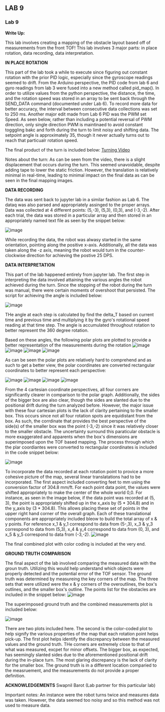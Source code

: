 ## LAB 9

### Lab 9

**Write Up:** 

This lab involves creating a mapping of the obstacle layout based off of measurements from the front TOF! This lab involves 3 major parts: in place rotation, data recording, data interpretation. 

**IN PLACE ROTATION**

This part of the lab took a while to execute since figuring out constant rotation with the prior PID logic, especially since the gyroscope readings seemed to drift. From the Arduino perspective, the PID code from lab 6 and gyro readings from lab 3 were fused into a new method called pid_map(). In order to utilize values from the python perspective, the distance, the time, and the rotation speed was stored in an array to be sent back through the SEND_DATA command (documented under Lab 6). To record more data for better accuracy, the interval between consecutive data collections was set to 250 ms. Another major edit made from Lab 6 PID was the PWM set Speed. As seen below, rather than including a potential reversal of PWM direction, only single direction PWM is maintinaed to avoid constant togggling bakc and forth during the turn to limit noisy and shifting data. The setpoint angle is approximately 35, though it never actually turns out to reach that particualr rotation speed. 

The final product of the turn is included below:
[Turning Video](https://youtube.com/shorts/BvqwGZ0vfvg?feature=share)

Notes about the turn: As can be seen from the video, there is a slight displacement that occurs during the turn. This seemed unavoidable, despite adding tape to lower the static friction. However, the translation is relatively minimal in real-time, leading to minimal impact on the final data as can be seen in the final mapping images.

**DATA RECORDING**

The data was sent back to jupyter lab in a similar fashion as Lab 6. The dataq was also parsed and appropriately assinged to the proper arrays. Data was collected at 4 different points: (5,-3), (5,3), (0,3), and (-3,-2). After each trial, the data was stored in a particular array and then stored in an appropriately named text file as seen by the snippet below: 

![image](https://user-images.githubusercontent.com/23284665/163515870-15f4fe71-b180-44a4-b1e0-0a42807c3e7f.png)

While recording the data, the robot was alwasy started in the same orientation, pointing along the positive x-axis. Additionally, all the data was taken along the -z axis, meaning the robot would turn in the counter-clockwise direction for achieving the postive 25 DPS. 

**DATA INTERPRETATION**

This part of the lab happened entirely from jupyter lab. The first step in interpreting the data involved attaining the various angles the robot achieved during the turn. Since the stopping of the robot during the turn was manual, there were certain moments of overshoot that persisted. The script for achieving the angle is included below: 

![image](https://user-images.githubusercontent.com/23284665/163516480-a8d6ae98-55ff-4fbf-8ed2-6859aba2ca3b.png)

THe angle at each step is calculated by find the delta_T based on current time and previous time and multiplying it by the gyro's rotational speed reading at that time step. The angle is accumulated throughout rotation to better represent the 360 degree rotation. 

Based on these angles, the following polar plots are plotted to provide a better representation of the measurements during the rotation
![image](https://user-images.githubusercontent.com/23284665/163516788-cb3bd14e-71c7-4bb8-b94c-5c3efbaf9b5d.png)
![image](https://user-images.githubusercontent.com/23284665/163516857-0ca9dfef-9d2a-4e9b-a11a-bef2b30d3bd3.png)
![image](https://user-images.githubusercontent.com/23284665/163516893-2c1dba0d-428e-4754-9f80-9d890f36150b.png)
![image](https://user-images.githubusercontent.com/23284665/163516913-075b36ff-90a3-4a5c-99b2-7d6be7e0dff6.png)

As can be seen the polar plots are relatively hard to comprehend and as such to get a better view, the polar coordinates are converted rectangular coordinates to better represent each perspective:

![image](https://user-images.githubusercontent.com/23284665/163517029-040454fe-be22-4af8-af1f-2570b4ba8263.png)
![image](https://user-images.githubusercontent.com/23284665/163517048-582d60a7-3ce0-4146-983e-665baab34e98.png)
![image](https://user-images.githubusercontent.com/23284665/163517086-6ae0714a-f03a-45c5-bbb4-461ffdaa4d39.png)
![image](https://user-images.githubusercontent.com/23284665/163517103-0100557a-7317-4e38-a6d1-0b96c1ddf57e.png)

From the 4 cartesian coordinate perspectives, all four corners are significantly clearer in comparison to the polar graph. Additionally, the sides of the bigger box are also clear, though the sides are slanted due to the positional drift during the turn analyzed before. However, the major issue with these four cartesian plots is the lack of clarity pertaining to the smaller box. This occurs since not all four rotation spots are equidistant from the box. As such, the corrdinate that provides the best perspective of the side(s) of the smaller box was the point (-3,-2) since it was relatively closer to the smaller obstacle. The uncertainty surround this paraticular obstacle is more exaggerated and apparents when the box's dimensions are superimposed upon the TOF based mapping. The process through which the plar coordiantes were converted to rectangular coordinates is included in the code snippet below: 

![image](https://user-images.githubusercontent.com/23284665/163649382-df363207-f7f3-4771-9fe7-02c535d97d84.png)

To incorporate the data recorded at each rotation point to provice a more cohesive picture of the map, several linear translatations had to be incorporated. The first aspect included converting feet to mm using the conversion factor of 304.8 mm/ft. For each point data point, the values were shifted appropriately to make the center of the whole world 0,0. For instance, as seen in the image below, if the data point was recorded at (5, 3), the point is appropriately shifted up in the x_axis by (5 * 304.8) and in the y_axis by (3 * 304.8). This allows placing these set of points in the upper right hand corner of the overall graph. Each of these translational components are appropriately included bleow to build the total array of x & y points. For reference x_1 & y_1 correspond to data from (5-,3), x_3 & y_3 correspond to data from (5,3), x_4 & y_4 correspond to data from (0, 3), and x_5 & y_5 correspond to data from (-3,-2). 
![image](https://user-images.githubusercontent.com/23284665/163517131-b2714b38-3531-416e-87df-4a4f06f70108.png)

The final combined plot with color coding is included at the very end. 


**GROUND TRUTH COMPARISON**

The final aspect of the lab involved comparing the measured data with the groun truth. Utilizing this would help understand which objects were properly detected and the potential error of the TOF sensor. The ground truth was determined by measureing the key corners of the map. The three sets that were utilized were the x & y corners of the overoutlines, the box's outlines, and the smaller box's outline. The points list for the obstacles are included in the snippet below:
![image](https://user-images.githubusercontent.com/23284665/163517146-e50c134c-14a3-4b04-b85d-c524858f8f66.png)

The superimposed ground truth and the combined measurements plot is included below:

![image](https://user-images.githubusercontent.com/23284665/163517199-07a40c21-d144-468b-b6ab-5ff536261c99.png)

There are two plots included here. The second is the color-coded plot to help signify the various properties of the map that each rotation point helps pick-up. The first plot helps identify the discrepancy between the measured values and the ground truth. THe corners are extremely close to that of what was measured, excpet for minor offsets. The bigger box, as expected, has seemingly slanted sides due to the aforementioned positional drift during the in-place turn. The most glaring discrepancy is the lack of clarity for the smaller box. The ground truth is in a different location comparied to the measruement, and the measurements do not provide a proper definition. 

**ACKNOWLEDGEMENTS**
Swapnil Barot (Lab partner for this particular lab)

Important notes:
An instance were the robot turns twice and measures data was taken. However, the data seemed too noisy and so this method was not used to measure data. 



